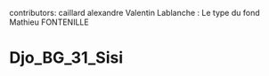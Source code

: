 contributors:
caillard alexandre
Valentin Lablanche : Le type du fond
Mathieu FONTENILLE

Djo_BG_31_Sisi
==============


